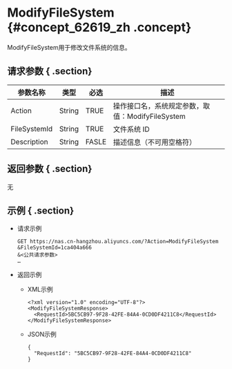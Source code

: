 # ModifyFileSystem {#concept_62619_zh .concept}

ModifyFileSystem用于修改文件系统的信息。

## 请求参数 { .section}

|参数名称|类型|必选|描述|
|----|--|--|--|
|Action|String|TRUE|操作接口名，系统规定参数，取值：ModifyFileSystem|
|FileSystemId|String|TRUE|文件系统 ID|
|Description|String|FASLE|描述信息（不可用空格符）|

## 返回参数 { .section}

无

## 示例 { .section}

-   请求示例

    ```language-shell
    GET https://nas.cn-hangzhou.aliyuncs.com/?Action=ModifyFileSystem
    &FileSystemId=1ca404a666
    &<公共请求参数>
    …
    
    ```

-   返回示例
    -   XML示例

        ```language-xml
        <?xml version="1.0" encoding="UTF-8"?>
        <ModifyFileSystemResponse>
          <RequestId>5BC5CB97-9F28-42FE-84A4-0CD0DF4211C8</RequestId>
        </ModifyFileSystemResponse>
        
        ```

    -   JSON示例

        ```language-json
        {
          "RequestId": "5BC5CB97-9F28-42FE-84A4-0CD0DF4211C8"
        }
        
        ```


